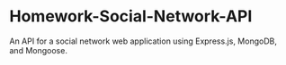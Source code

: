 # Homework-Social-Network-API
An API for a social network web application using Express.js, MongoDB, and Mongoose. 
